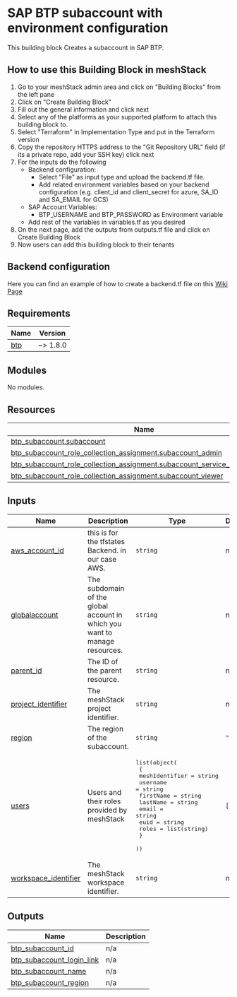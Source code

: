 # SAP BTP subaccount with environment configuration

This building block Creates a subaccount in SAP BTP.

## How to use this Building Block in meshStack

1. Go to your meshStack admin area and click on "Building Blocks" from the left pane
2. Click on "Create Building Block"
3. Fill out the general information and click next
4. Select any of the platforms as your supported platform to attach this building block to.
5. Select "Terraform" in Implementation Type and put in the Terraform version
6. Copy the repository HTTPS address to the "Git Repository URL" field (if its a private repo, add your SSH key) click next
7. For the inputs do the following
    - Backend configuration:
        - Select "File" as input type and upload the backend.tf file.
        - Add related environment variables based on your backend configuration (e.g. client_id and client_secret for azure, SA_ID and SA_EMAIL for GCS)
    - SAP Account Variables:
        - BTP_USERNAME and BTP_PASSWORD as Environment variable
    - Add rest of the variables in variables.tf as you desired
8. On the next page, add the outputs from outputs.tf file and click on Create Building Block
9. Now users can add this building block to their tenants

## Backend configuration

Here you can find an example of how to create a backend.tf file on this [Wiki Page](https://github.com/meshcloud/building-blocks/wiki/%5BUser-Guide%5D-Setting-up-the-Backend-for-terraform-state#how-to-configure-backendtf-file-for-these-providers)
<!-- BEGIN_TF_DOCS -->
## Requirements

| Name | Version |
|------|---------|
| <a name="requirement_btp"></a> [btp](#requirement\_btp) | ~> 1.8.0 |

## Modules

No modules.

## Resources

| Name | Type |
|------|------|
| [btp_subaccount.subaccount](https://registry.terraform.io/providers/SAP/btp/latest/docs/resources/subaccount) | resource |
| [btp_subaccount_role_collection_assignment.subaccount_admin](https://registry.terraform.io/providers/SAP/btp/latest/docs/resources/subaccount_role_collection_assignment) | resource |
| [btp_subaccount_role_collection_assignment.subaccount_service_admininstrator](https://registry.terraform.io/providers/SAP/btp/latest/docs/resources/subaccount_role_collection_assignment) | resource |
| [btp_subaccount_role_collection_assignment.subaccount_viewer](https://registry.terraform.io/providers/SAP/btp/latest/docs/resources/subaccount_role_collection_assignment) | resource |

## Inputs

| Name | Description | Type | Default | Required |
|------|-------------|------|---------|:--------:|
| <a name="input_aws_account_id"></a> [aws\_account\_id](#input\_aws\_account\_id) | this is for the tfstates Backend. in our case AWS. | `string` | n/a | yes |
| <a name="input_globalaccount"></a> [globalaccount](#input\_globalaccount) | The subdomain of the global account in which you want to manage resources. | `string` | n/a | yes |
| <a name="input_parent_id"></a> [parent\_id](#input\_parent\_id) | The ID of the parent resource. | `string` | n/a | yes |
| <a name="input_project_identifier"></a> [project\_identifier](#input\_project\_identifier) | The meshStack project identifier. | `string` | n/a | yes |
| <a name="input_region"></a> [region](#input\_region) | The region of the subaccount. | `string` | `"eu30"` | no |
| <a name="input_users"></a> [users](#input\_users) | Users and their roles provided by meshStack | <pre>list(object(<br/>    {<br/>      meshIdentifier = string<br/>      username       = string<br/>      firstName      = string<br/>      lastName       = string<br/>      email          = string<br/>      euid           = string<br/>      roles          = list(string)<br/>    }<br/>  ))</pre> | `[]` | no |
| <a name="input_workspace_identifier"></a> [workspace\_identifier](#input\_workspace\_identifier) | The meshStack workspace identifier. | `string` | n/a | yes |

## Outputs

| Name | Description |
|------|-------------|
| <a name="output_btp_subaccount_id"></a> [btp\_subaccount\_id](#output\_btp\_subaccount\_id) | n/a |
| <a name="output_btp_subaccount_login_link"></a> [btp\_subaccount\_login\_link](#output\_btp\_subaccount\_login\_link) | n/a |
| <a name="output_btp_subaccount_name"></a> [btp\_subaccount\_name](#output\_btp\_subaccount\_name) | n/a |
| <a name="output_btp_subaccount_region"></a> [btp\_subaccount\_region](#output\_btp\_subaccount\_region) | n/a |
<!-- END_TF_DOCS -->